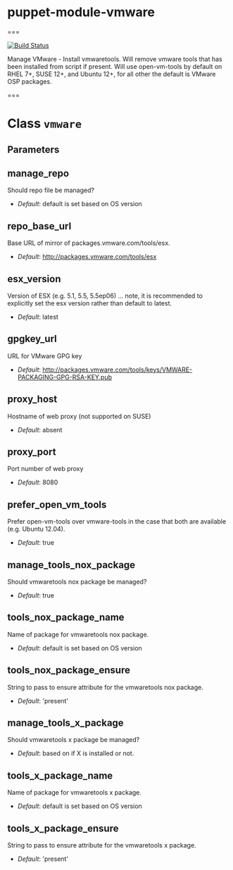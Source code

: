 # puppet-module-vmware
===

[![Build Status](https://travis-ci.org/emahags/puppet-module-vmware.png?branch=master)](https://travis-ci.org/emahags/puppet-module-vmware)

Manage VMware - Install vmwaretools. Will remove vmware tools that has been installed from script if present. Will use open-vm-tools by default on RHEL 7+, SUSE 12+, and Ubuntu 12+, for all other the default is VMware OSP packages.

===

# Class `vmware`

## Parameters

manage_repo
-----------
Should repo file be managed?

- *Default*: default is set based on OS version

repo_base_url
---------------------
Base URL of mirror of packages.vmware.com/tools/esx.

- *Default*: http://packages.vmware.com/tools/esx

esx_version
-----------
Version of ESX (e.g. 5.1, 5.5, 5.5ep06) ... note, it is recommended to explicitly set the esx version rather than default to latest.

- *Default*: latest

gpgkey_url
----------
URL for VMware GPG key

- *Default*: http://packages.vmware.com/tools/keys/VMWARE-PACKAGING-GPG-RSA-KEY.pub

proxy_host
----------
Hostname of web proxy (not supported on SUSE)

- *Default*: absent

proxy_port
----------
Port number of web proxy

- *Default*: 8080

prefer_open_vm_tools
-----------------
Prefer open-vm-tools over vmware-tools in the case that both are available (e.g. Ubuntu 12.04).

- *Default*: true

manage_tools_nox_package
------------------------
Should vmwaretools nox package be managed?

- *Default*: true

tools_nox_package_name
----------------------
Name of package for vmwaretools nox package.

- *Default*: default is set based on OS version

tools_nox_package_ensure
------------------------
String to pass to ensure attribute for the vmwaretools nox package.

- *Default*: 'present'

manage_tools_x_package
----------------------
Should vmwaretools x package be managed?

- *Default*: based on if X is installed or not.

tools_x_package_name
--------------------
Name of package for vmwaretools x package.

- *Default*: default is set based on OS version

tools_x_package_ensure
----------------------
String to pass to ensure attribute for the vmwaretools x package.

- *Default*: 'present'
